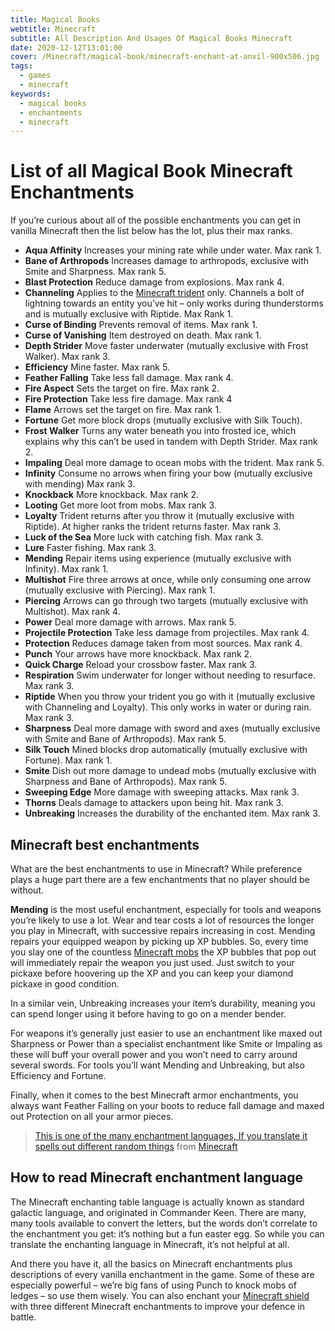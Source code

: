 ```yaml
---
title: Magical Books
webtitle: Minecraft
subtitle: All Description And Usages Of Magical Books Minecraft
date: 2020-12-12T13:01:00
cover: /Minecraft/magical-book/minecraft-enchant-at-anvil-900x506.jpg
tags:
  - games
  - minecraft
keywords:
  - magical books
  - enchantments
  - minecraft
---
```


# List of all Magical Book Minecraft Enchantments

If you’re curious about all of the possible enchantments you can get in vanilla Minecraft then the list below has the lot, plus their max ranks.

*   **Aqua Affinity**
    Increases your mining rate while under water. Max rank 1.
*   **Bane of Arthropods**
    Increases damage to arthropods, exclusive with Smite and Sharpness. Max rank 5.
*   **Blast Protection**
    Reduce damage from explosions. Max rank 4.
*   **Channeling**
    Applies to the [Minecraft trident](https://www.pcgamesn.com/minecraft/trident-enchantments-recipe-guide) only. Channels a bolt of lightning towards an entity you’ve hit – only works during thunderstorms and is mutually exclusive with Riptide. Max Rank 1.
*   **Curse of Binding**
    Prevents removal of items. Max rank 1.
*   **Curse of Vanishing**
    Item destroyed on death. Max rank 1.
*   **Depth Strider**
    Move faster underwater (mutually exclusive with Frost Walker). Max rank 3.
*   **Efficiency**
    Mine faster. Max rank 5.
*   **Feather Falling**
    Take less fall damage. Max rank 4.
*   **Fire Aspect**
    Sets the target on fire. Max rank 2.
*   **Fire Protection**
    Take less fire damage. Max rank 4
*   **Flame**
    Arrows set the target on fire. Max rank 1.
*   **Fortune**
    Get more block drops (mutually exclusive with Silk Touch).
*   **Frost Walker**
    Turns any water beneath you into frosted ice, which explains why this can’t be used in tandem with Depth Strider. Max rank 2.
*   **Impaling**
    Deal more damage to ocean mobs with the trident. Max rank 5.
*   **Infinity**
    Consume no arrows when firing your bow (mutually exclusive with mending) Max rank 3.
*   **Knockback**
    More knockback. Max rank 2.
*   **Looting**
    Get more loot from mobs. Max rank 3.
*   **Loyalty**
    Trident returns after you throw it (mutually exclusive with Riptide). At higher ranks the trident returns faster. Max rank 3.
*   **Luck of the Sea**
    More luck with catching fish. Max rank 3.
*   **Lure**
    Faster fishing. Max rank 3.
*   **Mending**
    Repair items using experience (mutually exclusive with Infinity). Max rank 1.
*   **Multishot**
    Fire three arrows at once, while only consuming one arrow (mutually exclusive with Piercing). Max rank 1.
*   **Piercing**
    Arrows can go through two targets (mutually exclusive with Multishot). Max rank 4.
*   **Power**
    Deal more damage with arrows. Max rank 5.
*   **Projectile Protection**
    Take less damage from projectiles. Max rank 4.
*   **Protection**
    Reduces damage taken from most sources. Max rank 4.
*   **Punch**
    Your arrows have more knockback. Max rank 2.
*   **Quick Charge**
    Reload your crossbow faster. Max rank 3.
*   **Respiration**
    Swim underwater for longer without needing to resurface. Max rank 3.
*   **Riptide**
    When you throw your trident you go with it (mutually exclusive with Channeling and Loyalty). This only works in water or during rain. Max rank 3.
*   **Sharpness**
    Deal more damage with sword and axes (mutually exclusive with Smite and Bane of Arthropods). Max rank 5.
*   **Silk Touch**
    Mined blocks drop automatically (mutually exclusive with Fortune). Max rank 1.
*   **Smite**
    Dish out more damage to undead mobs (mutually exclusive with Sharpness and Bane of Arthropods). Max rank 5.
*   **Sweeping Edge**
    More damage with sweeping attacks. Max rank 3.
*   **Thorns**
    Deals damage to attackers upon being hit. Max rank 3.
*   **Unbreaking**
    Increases the durability of the enchanted item. Max rank 3.

Minecraft best enchantments
---------------------------

What are the best enchantments to use in Minecraft? While preference plays a huge part there are a few enchantments that no player should be without.

**Mending** is the most useful enchantment, especially for tools and weapons you’re likely to use a lot. Wear and tear costs a lot of resources the longer you play in Minecraft, with successive repairs increasing in cost. Mending repairs your equipped weapon by picking up XP bubbles. So, every time you slay one of the countless [Minecraft mobs](https://www.pcgamesn.com/minecraft/mobs-list-monsters) the XP bubbles that pop out will immediately repair the weapon you just used. Just switch to your pickaxe before hoovering up the XP and you can keep your diamond pickaxe in good condition.

In a similar vein, Unbreaking increases your item’s durability, meaning you can spend longer using it before having to go on a mender bender.

For weapons it’s generally just easier to use an enchantment like maxed out Sharpness or Power than a specialist enchantment like Smite or Impaling as these will buff your overall power and you won’t need to carry around several swords. For tools you’ll want Mending and Unbreaking, but also Efficiency and Fortune.

Finally, when it comes to the best Minecraft armor enchantments, you always want Feather Falling on your boots to reduce fall damage and maxed out Protection on all your armor pieces.

> [This is one of the many enchantment languages, If you translate it spells out different random things](https://www.reddit.com/r/Minecraft/comments/1c3afn/this_is_one_of_the_many_enchantment_languages_if/?ref_source=embed&ref=share) from [Minecraft](https://www.reddit.com/r/Minecraft/)

How to read Minecraft enchantment language
------------------------------------------

The Minecraft enchanting table language is actually known as standard galactic language, and originated in Commander Keen. There are many, many tools available to convert the letters, but the words don’t correlate to the enchantment you get: it’s nothing but a fun easter egg. So while you can translate the enchanting language in Minecraft, it’s not helpful at all.

And there you have it, all the basics on Minecraft enchantments plus descriptions of every vanilla enchantment in the game. Some of these are especially powerful – we’re big fans of using Punch to knock mobs of ledges – so use them wisely. You can also enchant your [Minecraft shield](https://www.pcgamesn.com/minecraft/banners-custom-shields) with three different Minecraft enchantments to improve your defence in battle.
